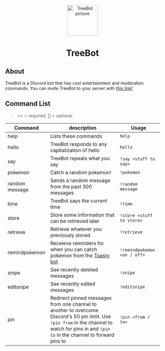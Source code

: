 <center>
<img src="http://clipart-library.com/img1/1269981.png" alt="TreeBot picture" width="100">
<h1>TreeBot</h1>
</center>

## About
TreeBot is a Discord bot that has cool entertainment and moderation commands. You can invite TreeBot to your server with <a href="https://discord.com/api/oauth2/authorize?client_id=962052553221218304&permissions=8&scope=bot" target="_blank">this link!</a>

## Command List
><> = required, [] = optional

|	Command	| description	| Usage
|---------------|--------------------|--------------|
| help | Lists these commands| `help` |
| hello	|	TreeBot responds to any capitalization of hello	|	`hello`	|
| say | TreeBot repeats what you say | `!say <stuff to say>` |
| pokemon | Catch a random pokemon! | `!pokemon` |
| random message | Sends a random message from the past 300 messages | `!random message` |
| time | TreeBot says the current time | `!time` |
| store | Store some information that can be retrieved later | `!store <stuff to store>` |
| retrieve | Retrieve whatever you previously stored | `!retrieve` |
| remindpokemon | Receieve reminders for when you can catch pokemon from the <a href="https://toastybot.com/" target="_blank">Toasty bot</a> | `!remindpokemon <on / off>` |
| snipe | See recently deleted messages | `!snipe` |
| editsnipe | See recently edited messages | `!editsnipe` |
| pin | Redirect pinned messages from one channel to another to overcome Discord's 50 pin limit. Use `!pin from` in the channel to watch for pins in and `!pin to` in the channel to forward pins to| `!pin <from / to>` |
